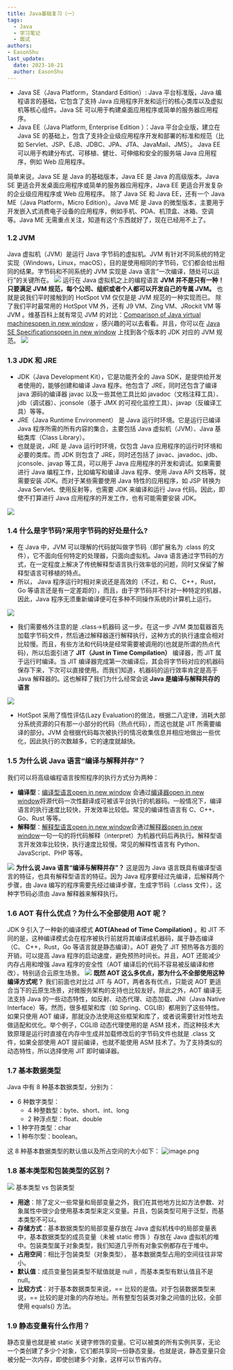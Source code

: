 ```yaml
---
title: Java基础复习（一）
tags:
  - Java
  - 学习笔记
  - 面试
authors:
- EasonShu
last_update:
  date: 2023-10-21
  author: EasonShu
---
```



- Java SE（Java Platform，Standard Edition）: Java 平台标准版，Java 编程语言的基础，它包含了支持 Java 应用程序开发和运行的核心类库以及虚拟机等核心组件。Java SE 可以用于构建桌面应用程序或简单的服务器应用程序。
- Java EE（Java Platform, Enterprise Edition ）：Java 平台企业版，建立在 Java SE 的基础上，包含了支持企业级应用程序开发和部署的标准和规范（比如 Servlet、JSP、EJB、JDBC、JPA、JTA、JavaMail、JMS）。 Java EE 可以用于构建分布式、可移植、健壮、可伸缩和安全的服务端 Java 应用程序，例如 Web 应用程序。

简单来说，Java SE 是 Java 的基础版本，Java EE 是 Java 的高级版本。Java SE 更适合开发桌面应用程序或简单的服务器应用程序，Java EE 更适合开发复杂的企业级应用程序或 Web 应用程序。
除了 Java SE 和 Java EE，还有一个 Java ME（Java Platform，Micro Edition）。Java ME 是 Java 的微型版本，主要用于开发嵌入式消费电子设备的应用程序，例如手机、PDA、机顶盒、冰箱、空调等。Java ME 无需重点关注，知道有这个东西就好了，现在已经用不上了。
### 1.2 JVM
Java 虚拟机（JVM）是运行 Java 字节码的虚拟机。JVM 有针对不同系统的特定实现（Windows，Linux，macOS），目的是使用相同的字节码，它们都会给出相同的结果。字节码和不同系统的 JVM 实现是 Java 语言“一次编译，随处可以运行”的关键所在。
![](https://cdn.nlark.com/yuque/0/2023/png/12426173/1698245510242-a7c5d2c1-0f60-41d7-8df7-e1ee1da9a48d.png#averageHue=%23f4fdf6&clientId=u96099136-2396-4&from=paste&id=u18c79af5&originHeight=603&originWidth=1021&originalType=url&ratio=1.2000000476837158&rotation=0&showTitle=false&status=done&style=none&taskId=u6a48ff66-5c74-4cab-99f2-c8719f771af&title=)
运行在 Java 虚拟机之上的编程语言
**JVM 并不是只有一种！只要满足 JVM 规范，每个公司、组织或者个人都可以开发自己的专属 JVM。** 也就是说我们平时接触到的 HotSpot VM 仅仅是是 JVM 规范的一种实现而已。
除了我们平时最常用的 HotSpot VM 外，还有 J9 VM、Zing VM、JRockit VM 等 JVM 。维基百科上就有常见 JVM 的对比：[Comparison of Java virtual machinesopen in new window](https://en.wikipedia.org/wiki/Comparison_of_Java_virtual_machines) ，感兴趣的可以去看看。并且，你可以在 [Java SE Specificationsopen in new window](https://docs.oracle.com/javase/specs/index.html) 上找到各个版本的 JDK 对应的 JVM 规范。
![](https://cdn.nlark.com/yuque/0/2023/jpeg/12426173/1698245510245-93e7ebc6-f65f-4fee-94bf-9960c14c9d3c.jpeg#averageHue=%23f6f5f5&clientId=u96099136-2396-4&from=paste&id=u06e3eb81&originHeight=651&originWidth=749&originalType=url&ratio=1.2000000476837158&rotation=0&showTitle=false&status=done&style=none&taskId=u7629dbeb-7141-482f-b7fa-de4ad12f289&title=)
### 1.3 JDK 和 JRE

- JDK（Java Development Kit），它是功能齐全的 Java SDK，是提供给开发者使用的，能够创建和编译 Java 程序。他包含了 JRE，同时还包含了编译 java 源码的编译器 javac 以及一些其他工具比如 javadoc（文档注释工具）、jdb（调试器）、jconsole（基于 JMX 的可视化监控⼯具）、javap（反编译工具）等等。
- JRE（Java Runtime Environment） 是 Java 运行时环境。它是运行已编译 Java 程序所需的所有内容的集合，主要包括 Java 虚拟机（JVM）、Java 基础类库（Class Library）。
- 也就是说，JRE 是 Java 运行时环境，仅包含 Java 应用程序的运行时环境和必要的类库。而 JDK 则包含了 JRE，同时还包括了 javac、javadoc、jdb、jconsole、javap 等工具，可以用于 Java 应用程序的开发和调试。如果需要进行 Java 编程工作，比如编写和编译 Java 程序、使用 Java API 文档等，就需要安装 JDK。而对于某些需要使用 Java 特性的应用程序，如 JSP 转换为 Java Servlet、使用反射等，也需要 JDK 来编译和运行 Java 代码。因此，即使不打算进行 Java 应用程序的开发工作，也有可能需要安装 JDK。

![](https://cdn.nlark.com/yuque/0/2023/png/12426173/1698245667659-c11f4129-9821-4c28-a1f2-663c213ae0aa.png#averageHue=%23fddd9c&clientId=u96099136-2396-4&from=paste&id=u8fcb5acc&originHeight=409&originWidth=670&originalType=url&ratio=1.2000000476837158&rotation=0&showTitle=false&status=done&style=none&taskId=u2d0ed049-f5cf-4864-b195-348e1138332&title=)
### 1.4 什么是字节码?采用字节码的好处是什么?

- 在 Java 中，JVM 可以理解的代码就叫做字节码（即扩展名为 .class 的文件），它不面向任何特定的处理器，只面向虚拟机。Java 语言通过字节码的方式，在一定程度上解决了传统解释型语言执行效率低的问题，同时又保留了解释型语言可移植的特点。
- 所以， Java 程序运行时相对来说还是高效的（不过，和 C、 C++，Rust，Go 等语言还是有一定差距的），而且，由于字节码并不针对一种特定的机器，因此，Java 程序无须重新编译便可在多种不同操作系统的计算机上运行。

![](https://cdn.nlark.com/yuque/0/2023/png/12426173/1698246115995-a350b7b1-c5a6-455e-b948-690efacdb7eb.png#averageHue=%23f4fdf6&clientId=u96099136-2396-4&from=paste&id=ub73dbd1b&originHeight=294&originWidth=756&originalType=url&ratio=1.2000000476837158&rotation=0&showTitle=false&status=done&style=none&taskId=uea8d49ad-32a0-4468-82ae-fa03f3c36dd&title=)

- 我们需要格外注意的是 .class->机器码 这一步。在这一步 JVM 类加载器首先加载字节码文件，然后通过解释器逐行解释执行，这种方式的执行速度会相对比较慢。而且，有些方法和代码块是经常需要被调用的(也就是所谓的热点代码)，所以后面引进了 **JIT（Just in Time Compilation）** 编译器，而 JIT 属于运行时编译。当 JIT 编译器完成第一次编译后，其会将字节码对应的机器码保存下来，下次可以直接使用。而我们知道，机器码的运行效率肯定是高于 Java 解释器的。这也解释了我们为什么经常会说 **Java 是编译与解释共存的语言**

![](https://cdn.nlark.com/yuque/0/2023/png/12426173/1698246150665-0117cfd9-c492-4fba-94ac-869dd37768c2.png#averageHue=%23f4fdf6&clientId=u96099136-2396-4&from=paste&id=u64262061&originHeight=359&originWidth=811&originalType=url&ratio=1.2000000476837158&rotation=0&showTitle=false&status=done&style=none&taskId=ubb564db0-1757-406c-9f81-e183e4e4113&title=)

- HotSpot 采用了惰性评估(Lazy Evaluation)的做法，根据二八定律，消耗大部分系统资源的只有那一小部分的代码（热点代码），而这也就是 JIT 所需要编译的部分。JVM 会根据代码每次被执行的情况收集信息并相应地做出一些优化，因此执行的次数越多，它的速度就越快。
### 1.5 为什么说 Java 语言“编译与解释并存”？
我们可以将高级编程语言按照程序的执行方式分为两种：

- **编译型**：[编译型语言open in new window](https://zh.wikipedia.org/wiki/%E7%B7%A8%E8%AD%AF%E8%AA%9E%E8%A8%80) 会通过[编译器open in new window](https://zh.wikipedia.org/wiki/%E7%B7%A8%E8%AD%AF%E5%99%A8)将源代码一次性翻译成可被该平台执行的机器码。一般情况下，编译语言的执行速度比较快，开发效率比较低。常见的编译性语言有 C、C++、Go、Rust 等等。
- **解释型**：[解释型语言open in new window](https://zh.wikipedia.org/wiki/%E7%9B%B4%E8%AD%AF%E8%AA%9E%E8%A8%80)会通过[解释器open in new window](https://zh.wikipedia.org/wiki/%E7%9B%B4%E8%AD%AF%E5%99%A8)一句一句的将代码解释（interpret）为机器代码后再执行。解释型语言开发效率比较快，执行速度比较慢。常见的解释性语言有 Python、JavaScript、PHP 等等。

![](https://cdn.nlark.com/yuque/0/2023/png/12426173/1702951677007-dd3b0ad4-6b92-4f0d-ab0a-0ede4c7c5f5d.png#averageHue=%23f4fdf6&clientId=u55f1c1b9-445b-4&from=paste&id=uafc33a71&originHeight=471&originWidth=501&originalType=url&ratio=1.25&rotation=0&showTitle=false&status=done&style=none&taskId=u0c2807f7-8415-44a6-b26c-008ee392805&title=)
**为什么说 Java 语言“编译与解释并存”？**
这是因为 Java 语言既具有编译型语言的特征，也具有解释型语言的特征。因为 Java 程序要经过先编译，后解释两个步骤，由 Java 编写的程序需要先经过编译步骤，生成字节码（.class 文件），这种字节码必须由 Java 解释器来解释执行。
### 1.6 AOT 有什么优点？为什么不全部使用 AOT 呢？
 JDK 9 引入了一种新的编译模式 **AOT(Ahead of Time Compilation)** 。和 JIT 不同的是，这种编译模式会在程序被执行前就将其编译成机器码，属于静态编译（C、 C++，Rust，Go 等语言就是静态编译）。AOT 避免了 JIT 预热等各方面的开销，可以提高 Java 程序的启动速度，避免预热时间长。并且，AOT 还能减少内存占用和增强 Java 程序的安全性（AOT 编译后的代码不容易被反编译和修改），特别适合云原生场景。
![](https://cdn.nlark.com/yuque/0/2023/png/12426173/1702951837068-e1f72452-95e8-422a-a6de-146257b75364.png#averageHue=%23f7f4ee&clientId=u55f1c1b9-445b-4&from=paste&id=u1fb9fce3&originHeight=1262&originWidth=2055&originalType=url&ratio=1.25&rotation=0&showTitle=false&status=done&style=none&taskId=u544d2bb0-1d08-40cc-a53c-547dd82b7af&title=)
**既然 AOT 这么多优点，那为什么不全部使用这种编译方式呢？**
我们前面也对比过 JIT 与 AOT，两者各有优点，只能说 AOT 更适合当下的云原生场景，对微服务架构的支持也比较友好。除此之外，AOT 编译无法支持 Java 的一些动态特性，如反射、动态代理、动态加载、JNI（Java Native Interface）等。然而，很多框架和库（如 Spring、CGLIB）都用到了这些特性。如果只使用 AOT 编译，那就没办法使用这些框架和库了，或者说需要针对性地去做适配和优化。举个例子，CGLIB 动态代理使用的是 ASM 技术，而这种技术大致原理是运行时直接在内存中生成并加载修改后的字节码文件也就是 .class 文件，如果全部使用 AOT 提前编译，也就不能使用 ASM 技术了。为了支持类似的动态特性，所以选择使用 JIT 即时编译器。
### 1.7 基本数据类型
Java 中有 8 种基本数据类型，分别为：

- 6 种数字类型： 
   - 4 种整数型：byte、short、int、long
   - 2 种浮点型：float、double
- 1 种字符类型：char
- 1 种布尔型：boolean。

这 8 种基本数据类型的默认值以及所占空间的大小如下：
![image.png](https://cdn.nlark.com/yuque/0/2023/png/12426173/1702955634638-dbe165a7-d6b7-4f5c-90d9-99f8c3139862.png#averageHue=%23fbfbfb&clientId=u55f1c1b9-445b-4&from=paste&height=444&id=ue1589402&originHeight=555&originWidth=989&originalType=binary&ratio=1.25&rotation=0&showTitle=false&size=70532&status=done&style=none&taskId=ua9c6caab-1301-4f70-b493-088e3fd9a5f&title=&width=791.2)
### 1.8 基本类型和包装类型的区别？
![](https://cdn.nlark.com/yuque/0/2023/png/12426173/1702955711056-1c6485c9-14e8-4753-8407-1f30ff55cb00.png#averageHue=%23e6f4ec&clientId=u55f1c1b9-445b-4&from=paste&id=u1ebd08aa&originHeight=152&originWidth=701&originalType=url&ratio=1.25&rotation=0&showTitle=false&status=done&style=none&taskId=u990f321f-e686-4c29-a2a8-98d87183e10&title=)
基本类型 vs 包装类型

- **用途**：除了定义一些常量和局部变量之外，我们在其他地方比如方法参数、对象属性中很少会使用基本类型来定义变量。并且，包装类型可用于泛型，而基本类型不可以。
- **存储方式**：基本数据类型的局部变量存放在 Java 虚拟机栈中的局部变量表中，基本数据类型的成员变量（未被 static 修饰 ）存放在 Java 虚拟机的堆中。包装类型属于对象类型，我们知道几乎所有对象实例都存在于堆中。
- **占用空间**：相比于包装类型（对象类型）， 基本数据类型占用的空间往往非常小。
- **默认值**：成员变量包装类型不赋值就是 null ，而基本类型有默认值且不是 null。
- **比较方式**：对于基本数据类型来说，== 比较的是值。对于包装数据类型来说，== 比较的是对象的内存地址。所有整型包装类对象之间值的比较，全部使用 equals() 方法。
### 1.9 静态变量有什么作用？
静态变量也就是被 static 关键字修饰的变量。它可以被类的所有实例共享，无论一个类创建了多少个对象，它们都共享同一份静态变量。也就是说，静态变量只会被分配一次内存，即使创建多个对象，这样可以节省内存。






